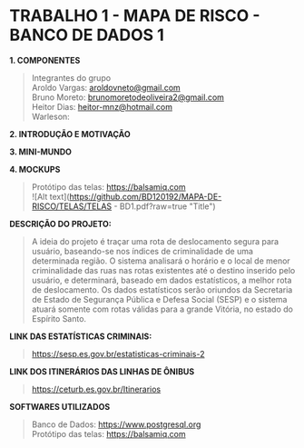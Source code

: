 # TRABALHO 1 - MAPA DE RISCO - BANCO DE DADOS 1
**1. COMPONENTES**
>Integrantes do grupo<br>
>Aroldo Vargas: aroldovneto@gmail.com<br>
>Bruno Moreto: brunomoretodeoliveira2@gmail.com<br>
>Heitor Dias: heitor-mnz@hotmail.com<br>
>Warleson:<br>

**2. INTRODUÇÃO E MOTIVAÇÃO**

**3. MINI-MUNDO**

**4. MOCKUPS**
>Protótipo das telas: https://balsamiq.com<br>
![Alt text](https://github.com/BD120192/MAPA-DE-RISCO/TELAS/TELAS - BD1.pdf?raw=true "Title")

**DESCRIÇÃO DO PROJETO:**

> A ideia do projeto é traçar uma rota de deslocamento segura para usuário, baseando-se nos índices de criminalidade de uma determinada região. O sistema analisará o horário e o local de menor criminalidade das ruas nas rotas existentes até o destino inserido pelo usuário, e determinará, baseado em dados estatísticos, a melhor rota de deslocamento. Os dados estatísticos serão oriundos da Secretaria de Estado de Segurança Pública e Defesa Social (SESP) e o sistema atuará somente com rotas válidas para a grande Vitória, no estado do Espírito Santo.

**LINK DAS ESTATÍSTICAS CRIMINAIS:**

>https://sesp.es.gov.br/estatisticas-criminais-2

**LINK DOS ITINERÁRIOS DAS LINHAS DE ÔNIBUS**

>https://ceturb.es.gov.br/Itinerarios

**SOFTWARES UTILIZADOS**

>Banco de Dados: https://www.postgresql.org <br>
>Protótipo das telas: https://balsamiq.com




